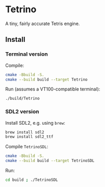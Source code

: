 # Tetrino

A tiny, fairly accurate Tetris engine.

## Install

### Terminal version

Compile:

```bash
cmake -Bbuild -S.
cmake --build build --target Tetrino
```

Run (assumes a VT100-compatible terminal):

```bash
./build/Tetrino
```

### SDL2 version

Install SDL2, e.g. using `brew`:

```bash
brew install sdl2
brew install sdl2_ttf
```

Compile `TetrinoSDL`:

```bash
cmake -Bbuild -S.
cmake --build build --target TetrinoSDL
```

Run:

```bash
cd build ; ./TetrinoSDL
```
